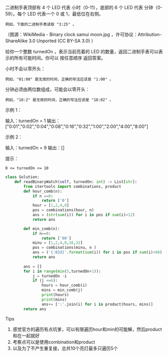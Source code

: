 二进制手表顶部有 4 个 LED 代表 小时（0-11），底部的 6 个 LED 代表 分钟（0-59）。每个 LED 代表一个 0 或 1，最低位在右侧。

    例如，下面的二进制手表读取 "3:25" 。

（图源：WikiMedia - Binary clock samui moon.jpg ，许可协议：Attribution-ShareAlike 3.0 Unported (CC BY-SA 3.0) ）

给你一个整数 turnedOn ，表示当前亮着的 LED 的数量，返回二进制手表可以表示的所有可能时间。你可以 按任意顺序 返回答案。

小时不会以零开头：

    例如，"01:00" 是无效的时间，正确的写法应该是 "1:00" 。

分钟必须由两位数组成，可能会以零开头：

    例如，"10:2" 是无效的时间，正确的写法应该是 "10:02" 。

 



示例 1：

输入：turnedOn = 1
输出：["0:01","0:02","0:04","0:08","0:16","0:32","1:00","2:00","4:00","8:00"]

示例 2：

输入：turnedOn = 9
输出：[]

 

提示：

    0 <= turnedOn <= 10



```python
class Solution:
    def readBinaryWatch(self, turnedOn: int) -> List[str]:
        from itertools import combinations, product
        def hour_comb(n):
            if n ==0:
                return ['0']
            hour = [1,2,4,8]
            pos = combinations(hour, n)
            ans = (str(sum(i)) for i in pos if sum(i)<12)
            return ans 

        def min_comb(n):
            if n==0:
                return ['00']
            minu = [1,2,4,8,16,32]
            pos = combinations(minu, n )
            ans = ('{:02d}'.format(sum(i)) for i in pos if sum(i)<60)
            return ans 
        
        ans = [] 
        for i in range(min(5,turnedOn+1)):
            j = turnedOn -i
            if (j <=6):
                hours = hour_comb(i)
                mins = min_comb(j)
                print(hours)
                print(mins)
                ans+= [':'.join(i) for i in product(hours, mins)]
        return ans 
```



Tips

1. 感觉官方的遍历有点坑爹，可以有限遍历hour和min的可能解，然后product和在一起就好
2. 考察点可以是使用combination和product
3. 以及为了不产生重复接，总共10个亮灯最多只遍历5个

